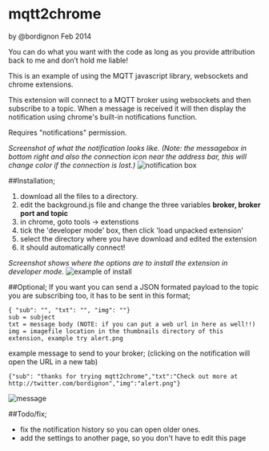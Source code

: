 mqtt2chrome
===========

by @bordignon
Feb 2014

  You can do what you want with the code as long as you provide attribution back to me and don’t hold me liable!
  
  This is an example of using the MQTT javascript library, websockets and chrome extensions.
  
  This extension will connect to a MQTT broker using websockets and then subscribe to a topic. 
  When a message is received it will then display the notification using chrome's built-in notifications function.
  
  Requires "notifications" permission.

*Screenshot of what the notification looks like.*
*(Note: the messagebox in bottom right and also the connection icon near the address bar, this will change color 
if the connection is lost.)*
![notification box](https://raw.github.com/matbor/mqtt2chrome/master/screenshots/message%20recieved.png)


##Installation;
1. download all the files to a directory.
2. edit the background.js file and change the three variables **broker, broker port and topic**
3. in chrome, goto tools -> extenstions
4. tick the 'developer mode' box, then click 'load unpacked extension'
5. select the directory where you have download and edited the extension
6. it should automatically connect!

*Screenshot shows where the options are to install the extension in developer mode.*
![example of install](https://raw.github.com/matbor/mqtt2chrome/master/screenshots/howto%20load.png)


##Optional;
If you want you can send a JSON formated payload to the topic you are subscribing too, it has to be sent in this format;

    { "sub": "", "txt": "", "img": ""}
    sub = subject
    txt = message body (NOTE: if you can put a web url in here as well!!)
    img = imagefile location in the thumbnails directory of this extension, example try alert.png
      
example message to send to your broker; (clicking on the notification will open the URL in a new tab)

    {"sub": "thanks for trying mqtt2chrome","txt":"Check out more at http://twitter.com/bordignon","img":"alert.png"}

![message](https://raw.github.com/matbor/mqtt2chrome/master/screenshots/message.png)
      
##Todo/fix;
  * fix the notification history so you can open older ones. 
  * add the settings to another page, so you don't have to edit this page
